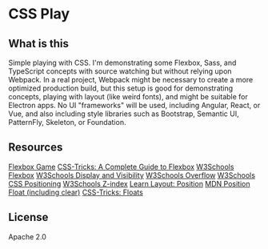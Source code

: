 # CSS Play

## What is this

Simple playing with CSS. I'm demonstrating some Flexbox, Sass, and TypeScript concepts with source watching but 
without relying upon Webpack. In a real project, Webpack might be necessary to create a more optimized production
build, but this setup is good for demonstrating concepts, playing with layout (like weird fonts), and might be suitable
for Electron apps. No UI "frameworks" will be used, including Angular, React, or Vue, and also including style 
libraries such as Bootstrap, Semantic UI, PatternFly, Skeleton, or Foundation.

## Resources

[Flexbox Game](https://flexboxfroggy.com/)
[CSS-Tricks: A Complete Guide to Flexbox](https://css-tricks.com/snippets/css/a-guide-to-flexbox/)
[W3Schools Flexbox](https://www.w3schools.com/css/css3_flexbox.asp)
[W3Schools Display and Visibility](https://www.w3schools.com/css/css_display_visibility.asp)
[W3Schools Overflow](https://www.w3schools.com/css/css_overflow.asp)
[W3Schools CSS Positioning](https://www.w3schools.com/css/css_positioning.asp)
[W3Schools Z-index](https://www.w3schools.com/cssref/pr_pos_z-index.asp)
[Learn Layout: Position](http://learnlayout.com/position.html)
[MDN Position](https://developer.mozilla.org/en-US/docs/Web/CSS/position)
[Float (including clear)](https://marksheet.io/css-float-clear.html)
[CSS-Tricks: Floats](https://css-tricks.com/all-about-floats/)

## License

Apache 2.0